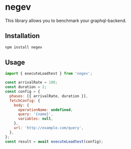 # negev

This library allows you to benchmark your graphql-backend.

## Installation

```bash
npm install negev
```

## Usage

```js
import { executeLoadtest } from 'negev';

const arrivalRate = 100;
const duration = 2;
const config = {
  phases: [{ arrivalRate, duration }],
  fetchConfig: {
    body: {
      operationName: undefined,
      query: '{name}',
      variables: null,
    },
    url: 'http://example.com/query',
  },
};
const result = await executeLoadtest(config);
```
